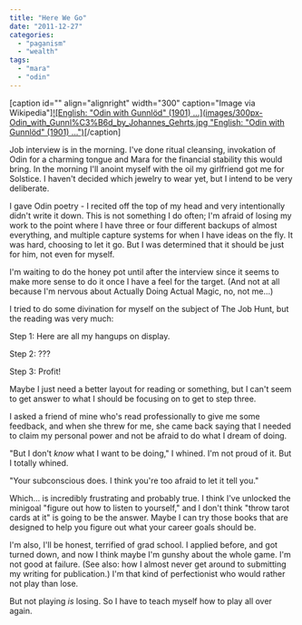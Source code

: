 ```yaml
---
title: "Here We Go"
date: "2011-12-27"
categories: 
  - "paganism"
  - "wealth"
tags: 
  - "mara"
  - "odin"
---
```


\[caption id="" align="alignright" width="300" caption="Image via Wikipedia"\][![English: "Odin with Gunnlöd" (1901) ...](images/300px-Odin_with_Gunnl%C3%B6d_by_Johannes_Gehrts.jpg "English: "Odin with Gunnlöd" (1901) ...")](http://commons.wikipedia.org/wiki/File:Odin_with_Gunnl%C3%B6d_by_Johannes_Gehrts.jpg)\[/caption\]

Job interview is in the morning. I've done ritual cleansing, invokation of Odin for a charming tongue and Mara for the financial stability this would bring. In the morning I'll anoint myself with the oil my girlfriend got me for Solstice. I haven't decided which jewelry to wear yet, but I intend to be very deliberate.

I gave Odin poetry - I recited off the top of my head and very intentionally didn't write it down. This is not something I do often; I'm afraid of losing my work to the point where I have three or four different backups of almost everything, and multiple capture systems for when I have ideas on the fly. It was hard, choosing to let it go. But I was determined that it should be just for him, not even for myself.

I'm waiting to do the honey pot until after the interview since it seems to make more sense to do it once I have a feel for the target. (And not at all because I'm nervous about Actually Doing Actual Magic, no, not me...)

I tried to do some divination for myself on the subject of The Job Hunt, but the reading was very much:

Step 1: Here are all my hangups on display.

Step 2: ???

Step 3: Profit!

Maybe I just need a better layout for reading or something, but I can't seem to get answer to what I should be focusing on to get to step three.

I asked a friend of mine who's read professionally to give me some feedback, and when she threw for me, she came back saying that I needed to claim my personal power and not be afraid to do what I dream of doing.

"But I don't _know_ what I want to be doing," I whined. I'm not proud of it. But I totally whined.

"Your subconscious does. I think you're too afraid to let it tell you."

Which... is incredibly frustrating and probably true. I think I've unlocked the minigoal "figure out how to listen to yourself," and I don't think "throw tarot cards at it" is going to be the answer. Maybe I can try those books that are designed to help you figure out what your career goals should be.

I'm also, I'll be honest, terrified of grad school. I applied before, and got turned down, and now I think maybe I'm gunshy about the whole game. I'm not good at failure. (See also: how I almost never get around to submitting my writing for publication.) I'm that kind of perfectionist who would rather not play than lose.

But not playing _is_ losing. So I have to teach myself how to play all over again.
